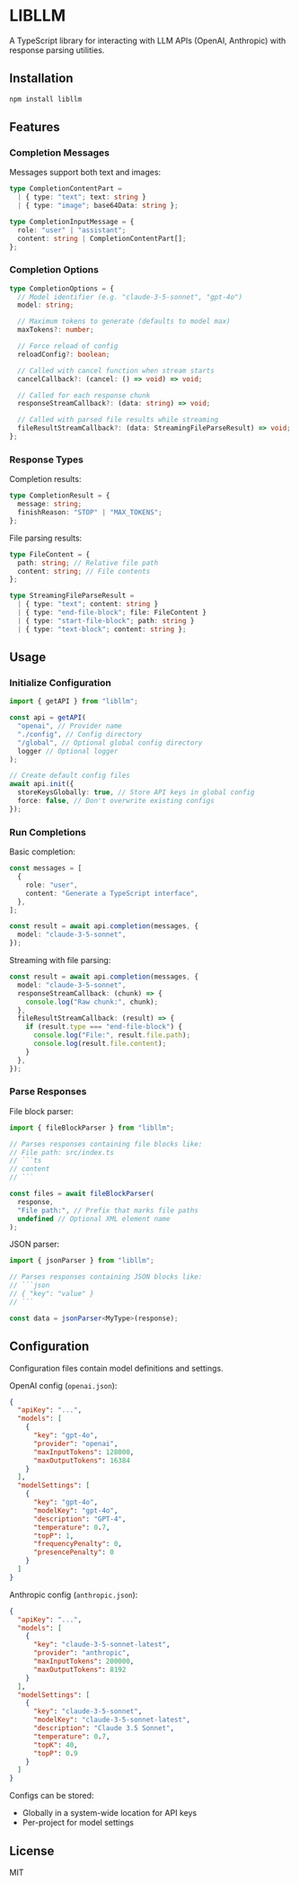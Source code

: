 # LIBLLM

A TypeScript library for interacting with LLM APIs (OpenAI, Anthropic) with response parsing utilities.

## Installation

```bash
npm install libllm
```

## Features

### Completion Messages

Messages support both text and images:

```ts
type CompletionContentPart =
  | { type: "text"; text: string }
  | { type: "image"; base64Data: string };

type CompletionInputMessage = {
  role: "user" | "assistant";
  content: string | CompletionContentPart[];
};
```

### Completion Options

```ts
type CompletionOptions = {
  // Model identifier (e.g. "claude-3-5-sonnet", "gpt-4o")
  model: string;

  // Maximum tokens to generate (defaults to model max)
  maxTokens?: number;

  // Force reload of config
  reloadConfig?: boolean;

  // Called with cancel function when stream starts
  cancelCallback?: (cancel: () => void) => void;

  // Called for each response chunk
  responseStreamCallback?: (data: string) => void;

  // Called with parsed file results while streaming
  fileResultStreamCallback?: (data: StreamingFileParseResult) => void;
};
```

### Response Types

Completion results:

```ts
type CompletionResult = {
  message: string;
  finishReason: "STOP" | "MAX_TOKENS";
};
```

File parsing results:

```ts
type FileContent = {
  path: string; // Relative file path
  content: string; // File contents
};

type StreamingFileParseResult =
  | { type: "text"; content: string }
  | { type: "end-file-block"; file: FileContent }
  | { type: "start-file-block"; path: string }
  | { type: "text-block"; content: string };
```

## Usage

### Initialize Configuration

```ts
import { getAPI } from "libllm";

const api = getAPI(
  "openai", // Provider name
  "./config", // Config directory
  "/global", // Optional global config directory
  logger // Optional logger
);

// Create default config files
await api.init({
  storeKeysGlobally: true, // Store API keys in global config
  force: false, // Don't overwrite existing configs
});
```

### Run Completions

Basic completion:

```ts
const messages = [
  {
    role: "user",
    content: "Generate a TypeScript interface",
  },
];

const result = await api.completion(messages, {
  model: "claude-3-5-sonnet",
});
```

Streaming with file parsing:

```ts
const result = await api.completion(messages, {
  model: "claude-3-5-sonnet",
  responseStreamCallback: (chunk) => {
    console.log("Raw chunk:", chunk);
  },
  fileResultStreamCallback: (result) => {
    if (result.type === "end-file-block") {
      console.log("File:", result.file.path);
      console.log(result.file.content);
    }
  },
});
```

### Parse Responses

File block parser:

````ts
import { fileBlockParser } from "libllm";

// Parses responses containing file blocks like:
// File path: src/index.ts
// ```ts
// content
// ```

const files = await fileBlockParser(
  response,
  "File path:", // Prefix that marks file paths
  undefined // Optional XML element name
);
````

JSON parser:

````ts
import { jsonParser } from "libllm";

// Parses responses containing JSON blocks like:
// ```json
// { "key": "value" }
// ```

const data = jsonParser<MyType>(response);
````

## Configuration

Configuration files contain model definitions and settings.

OpenAI config (`openai.json`):

```json
{
  "apiKey": "...",
  "models": [
    {
      "key": "gpt-4o",
      "provider": "openai",
      "maxInputTokens": 128000,
      "maxOutputTokens": 16384
    }
  ],
  "modelSettings": [
    {
      "key": "gpt-4o",
      "modelKey": "gpt-4o",
      "description": "GPT-4",
      "temperature": 0.7,
      "topP": 1,
      "frequencyPenalty": 0,
      "presencePenalty": 0
    }
  ]
}
```

Anthropic config (`anthropic.json`):

```json
{
  "apiKey": "...",
  "models": [
    {
      "key": "claude-3-5-sonnet-latest",
      "provider": "anthropic",
      "maxInputTokens": 200000,
      "maxOutputTokens": 8192
    }
  ],
  "modelSettings": [
    {
      "key": "claude-3-5-sonnet",
      "modelKey": "claude-3-5-sonnet-latest",
      "description": "Claude 3.5 Sonnet",
      "temperature": 0.7,
      "topK": 40,
      "topP": 0.9
    }
  ]
}
```

Configs can be stored:

- Globally in a system-wide location for API keys
- Per-project for model settings

## License

MIT
